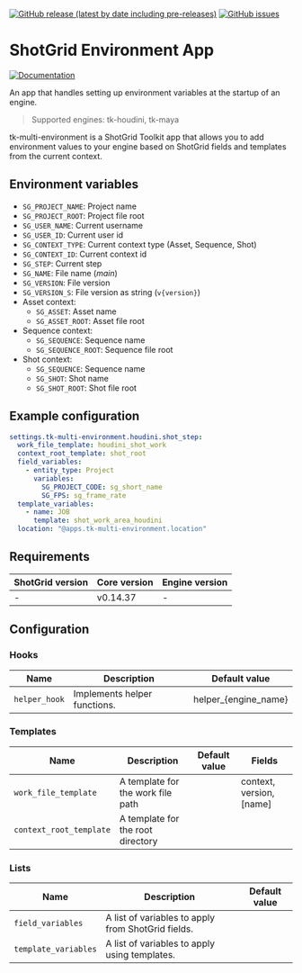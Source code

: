 [![GitHub release (latest by date including pre-releases)](https://img.shields.io/github/v/release/planetx-vfx/tk-multi-environment?include_prereleases)](https://github.com/planetx-vfx/tk-multi-environment) 
[![GitHub issues](https://img.shields.io/github/issues/planetx-vfx/tk-multi-environment)](https://github.com/planetx-vfx/tk-multi-environment/issues) 


# ShotGrid Environment App

[![Documentation](https://img.shields.io/badge/documentation-blue?style=for-the-badge)](https://github.com/planetx-vfx/tk-multi-environment)

An app that handles setting up environment variables at the startup of an engine.

> Supported engines: tk-houdini, tk-maya

tk-multi-environment is a ShotGrid Toolkit app that allows you to add environment values to your engine based on
ShotGrid fields and templates from the current context.

## Environment variables

- `SG_PROJECT_NAME`: Project name
- `SG_PROJECT_ROOT`: Project file root
- `SG_USER_NAME`: Current username
- `SG_USER_ID`: Current user id
- `SG_CONTEXT_TYPE`: Current context type (Asset, Sequence, Shot)
- `SG_CONTEXT_ID`: Current context id
- `SG_STEP`: Current step
- `SG_NAME`: File name (_main_)
- `SG_VERSION`: File version
- `SG_VERSION_S`: File version as string (`v{version}`)
- Asset context:
    - `SG_ASSET`: Asset name
    - `SG_ASSET_ROOT`: Asset file root
- Sequence context:
    - `SG_SEQUENCE`: Sequence name
    - `SG_SEQUENCE_ROOT`: Sequence file root
- Shot context:
    - `SG_SEQUENCE`: Sequence name
    - `SG_SHOT`: Shot name
    - `SG_SHOT_ROOT`: Shot file root

## Example configuration

```yaml
settings.tk-multi-environment.houdini.shot_step:
  work_file_template: houdini_shot_work
  context_root_template: shot_root
  field_variables:
    - entity_type: Project
      variables:
        SG_PROJECT_CODE: sg_short_name
        SG_FPS: sg_frame_rate
  template_variables:
    - name: JOB
      template: shot_work_area_houdini
  location: "@apps.tk-multi-environment.location"
```

## Requirements

| ShotGrid version | Core version | Engine version |
|------------------|--------------|----------------|
| -                | v0.14.37     | -              |

## Configuration

### Hooks

| Name          | Description                  | Default value        |
|---------------|------------------------------|----------------------|
| `helper_hook` | Implements helper functions. | helper_{engine_name} |


### Templates

| Name                    | Description                       | Default value | Fields                   |
|-------------------------|-----------------------------------|---------------|--------------------------|
| `work_file_template`    | A template for the work file path |               | context, version, [name] |
| `context_root_template` | A template for the root directory |               |                          |


### Lists

| Name                 | Description                                        | Default value |
|----------------------|----------------------------------------------------|---------------|
| `field_variables`    | A list of variables to apply from ShotGrid fields. |               |
| `template_variables` | A list of variables to apply using templates.      |               |


